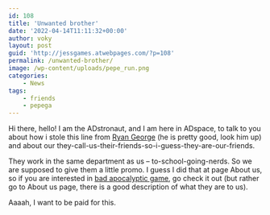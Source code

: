 ```yaml
---
id: 108
title: 'Unwanted brother'
date: '2022-04-14T11:11:32+00:00'
author: voky
layout: post
guid: 'http://jessgames.atwebpages.com/?p=108'
permalink: /unwanted-brother/
image: /wp-content/uploads/pepe_run.png
categories:
    - News
tags:
    - friends
    - pepega
---
```


Hi there, hello! I am the ADstronaut, and I am here in ADspace, to talk to you about how i stole this line from [Ryan George](https://itsryangeorge.com/) (he is pretty good, look him up) and about our they-call-us-their-friends-so-i-guess-they-are-our-friends.

They work in the same department as us – to-school-going-nerds. So we are supposed to give them a little promo. I guess I did that at page About us, so if you are interested in [bad apocalyptic game](http://pepe-dungeon.infinityfreeapp.com/), go check it out (but rather go to About us page, there is a good description of what they are to us).

Aaaah, I want to be paid for this.